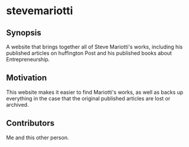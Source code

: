 # stevemariotti

## Synopsis

A website that brings together all of Steve Mariotti's works, including his published articles on huffington Post and his published books about Entrepreneurship.

## Motivation

This website makes it easier to find Mariotti's works, as well as backs up everything in the case that the original published articles are lost or archived.

## Contributors

Me and this other person.
